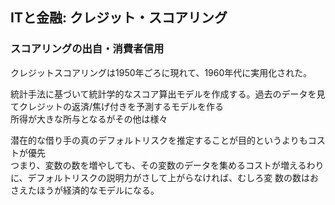 ## ITと金融: クレジット・スコアリング

### スコアリングの出自・消費者信用
クレジットスコアリングは1950年ごろに現れて、1960年代に実用化された。

統計手法に基づいて統計学的なスコア算出モデルを作成する。過去のデータを見てクレジットの返済/焦げ付きを予測するモデルを作る  
所得が大きな所与となるがその他は様々

潜在的な借り手の真のデフォルトリスクを推定することが目的というよりもコストが優先  
つまり、変数の数を増やしても、その変数のデータを集めるコストが増えるわりに、デフォルトリスクの説明力がさして上がらなければ、むしろ変
数の数はおさえたほうが経済的なモデルになる。
